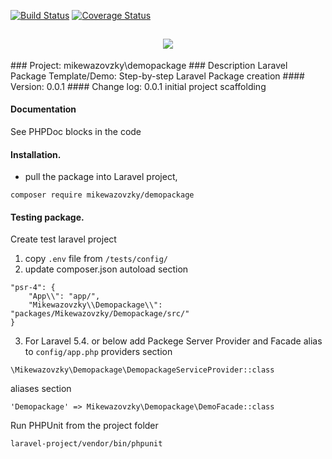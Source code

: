 [![Build Status](https://travis-ci.org/mikewazovzky/demopackage.svg?branch=master)](https://travis-ci.org/mikewazovzky/demopackage)
[![Coverage Status](https://coveralls.io/repos/github/mikewazovzky/demopackage/badge.svg?branch=master&foo=bar)](https://coveralls.io/github/mikewazovzky/demopackage?branch=master)
<h2 align="center">
	<img src="https://laravel.com/assets/img/components/logo-laravel.svg">
</h2>
### Project:
mikewazovzky\demopackage
### Description
Laravel Package Template/Demo: Step-by-step Laravel Package creation
#### Version: 0.0.1
#### Change log:
0.0.1 initial project scaffolding

#### Documentation
See PHPDoc blocks in the code

#### Installation.
- pull the package into Laravel project,
```
composer require mikewazovzky/demopackage
```
#### Testing package.
Create test laravel project
1. copy `.env` file from `/tests/config/`
2. update composer.json autoload section
```
"psr-4": {
    "App\\": "app/",
    "Mikewazovzky\\Demopackage\\": "packages/Mikewazovzky/Demopackage/src/"
}
```
3. For Laravel 5.4. or below add Packege Server Provider and Facade alias to `config/app.php`
providers section
```
\Mikewazovzky\Demopackage\DemopackageServiceProvider::class
```
aliases section
```
'Demopackage' => Mikewazovzky\Demopackage\DemoFacade::class
```
Run PHPUnit from the project folder
```
laravel-project/vendor/bin/phpunit
```



